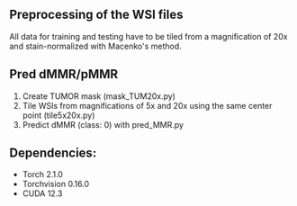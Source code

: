 ## Preprocessing of the WSI files

All data for training and testing have to be tiled from a magnification of 20x and stain-normalized with Macenko's method.

## Pred dMMR/pMMR

1. Create TUMOR mask (mask_TUM20x.py)
2. Tile WSIs from magnifications of 5x and 20x using the same center point (tile5x20x.py)
3. Predict dMMR (class: 0) with pred_MMR.py   

## Dependencies:

- Torch 2.1.0
- Torchvision 0.16.0
- CUDA 12.3
